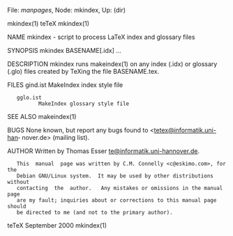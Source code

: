 File: *manpages*,  Node: mkindex,  Up: (dir)

mkindex(1)                           teTeX                          mkindex(1)



NAME
       mkindex - script to process LaTeX index and glossary files

SYNOPSIS
       mkindex BASENAME[.idx] ...

DESCRIPTION
       mkindex  runs makeindex(1) on any index (.idx) or glossary (.glo) files
       created by TeXing the file BASENAME.tex.

FILES
       gind.ist
              MakeIndex index style file

       gglo.ist
              MakeIndex glossary style file

SEE ALSO
       makeindex(1)

BUGS
       None known, but report any  bugs  found  to  <tetex@informatik.uni-han‐
       nover.de> (mailing list).

AUTHOR
       Written by Thomas Esser <te@informatik.uni-hannover.de>.

       This  manual  page was written by C.M. Connelly <c@eskimo.com>, for the
       Debian GNU/Linux system.  It may be used by other distributions without
       contacting  the  author.   Any mistakes or omissions in the manual page
       are my fault; inquiries about or corrections to this manual page should
       be directed to me (and not to the primary author).



teTeX                           September 2000                      mkindex(1)
